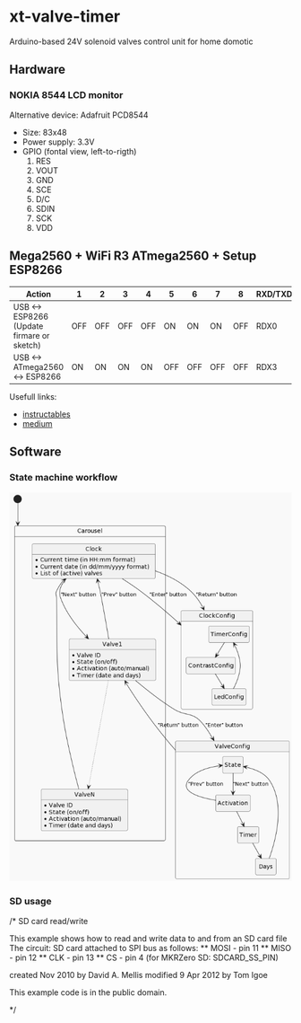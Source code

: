 # xt-valve-timer
Arduino-based 24V solenoid valves control unit for home domotic

## Hardware

### NOKIA 8544 LCD monitor
Alternative device: Adafruit PCD8544

* Size: 83x48
* Power supply: 3.3V
* GPIO (fontal view, left-to-rigth)
  1. RES
  2. VOUT
  3. GND
  4. SCE
  5. D/C
  6. SDIN
  7. SCK
  8. VDD

## Mega2560 + WiFi R3 ATmega2560 + Setup ESP8266  

Action | 1 | 2 | 3 | 4 | 5 | 6 | 7 | 8 | RXD/TXD |
--- | --- | --- | --- | --- | --- | --- | --- | --- | --- |
USB <-> ESP8266<br/>(Update firmare or sketch) | OFF | OFF | OFF | OFF | ON | ON | ON | OFF | RDX0
USB <-> ATmega2560 <-> ESP8266 | ON | ON | ON | ON | OFF | OFF | OFF | OFF | RDX3 |

Usefull links:
* [instructables](https://www.instructables.com/Arduino-MEGA-2560-With-WiFi-Built-in-ESP8266/)
* [medium](https://thilina-gunarathna.medium.com/mega-wifi-r3-atmega2560-esp8266-web-client-troubleshooting-fbfae9d15c26)

## Software

### State machine workflow
![State machine](./documentation/state-machine/state-machine.png)

### SD usage

/*
  SD card read/write

  This example shows how to read and write data to and from an SD card file
  The circuit:
   SD card attached to SPI bus as follows:
 ** MOSI - pin 11
 ** MISO - pin 12
 ** CLK - pin 13
 ** CS - pin 4 (for MKRZero SD: SDCARD_SS_PIN)

  created   Nov 2010
  by David A. Mellis
  modified 9 Apr 2012
  by Tom Igoe

  This example code is in the public domain.

*/